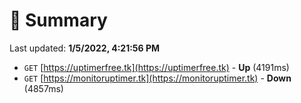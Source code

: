 # 📖 Summary
Last updated: **1/5/2022, 4:21:56 PM**

- `GET` [https://uptimerfree.tk](https://uptimerfree.tk) - **Up** (4191ms)
- `GET` [https://monitoruptimer.tk](https://monitoruptimer.tk) - **Down** (4857ms)
